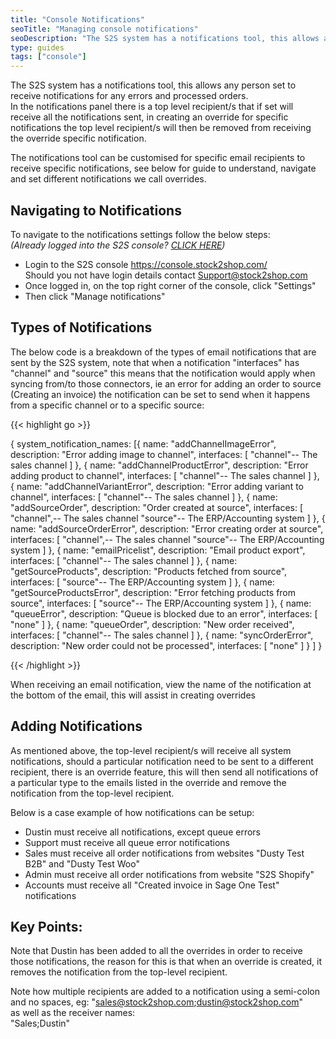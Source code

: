 ```yaml
---
title: "Console Notifications"
seoTitle: "Managing console notifications"
seoDescription: "The S2S system has a notifications tool, this allows any person set to receive notifications for any errors and processed orders."
type: guides
tags: ["console"]
---
```


The S2S system has a notifications tool, this allows any person set to receive notifications for any errors and processed orders.  
In the notifications panel there is a top level recipient/s that if set will receive all the notifications sent, in creating an override for specific notifications the top level recipient/s will then be removed from receiving the override specific notification.

The notifications tool can be customised for specific email recipients to receive specific notifications, see below for guide to understand, navigate and set different notifications we call overrides.

## Navigating to Notifications

To navigate to the notifications settings follow the below steps:  
*(Already logged into the S2S console? [CLICK HERE](https://console.stock2shop.com/console/#/notifications))*
- Login to the S2S console https://console.stock2shop.com/   
Should you not have login details contact Support@stock2shop.com
- Once logged in, on the top right corner of the console, click "Settings" 
- Then click "Manage notifications"

## Types of Notifications

The below code is a breakdown of the types of email notifications that are sent by the S2S system, note that when a notification "interfaces" has "channel" and "source" this means that the notification would apply when syncing from/to those connectors, ie an error for adding an order to source (Creating an invoice) the notification can be set to send when it happens from a specific channel or to a specific source:



{{< highlight go >}}

{
	system_notification_names: [{
			name: "addChannelImageError",
			description: "Error adding image to channel",
			interfaces: [
				"channel"-- The sales channel
			]
		},
		{
			name: "addChannelProductError",
			description: "Error adding product to channel",
			interfaces: [
				"channel"-- The sales channel
			]
		},
		{
			name: "addChannelVariantError",
			description: "Error adding variant to channel",
			interfaces: [
				"channel"-- The sales channel
			]
		},
		{
			name: "addSourceOrder",
			description: "Order created at source",
			interfaces: [
				"channel",-- The sales channel
				"source"-- The ERP/Accounting system
			]
		},
		{
			name: "addSourceOrderError",
			description: "Error creating order at source",
			interfaces: [
				"channel",-- The sales channel
				"source"-- The ERP/Accounting system
			]
		},
		{
			name: "emailPricelist",
			description: "Email product export",
			interfaces: [
				"channel"-- The sales channel
			]
		},
		{
			name: "getSourceProducts",
			description: "Products fetched from source",
			interfaces: [
				"source"-- The ERP/Accounting system
			]
		},
		{
			name: "getSourceProductsError",
			description: "Error fetching products from source",
			interfaces: [
				"source"-- The ERP/Accounting system
			]
		},
		{
			name: "queueError",
			description: "Queue is blocked due to an error",
			interfaces: [
				"none"
			]
		},
		{
			name: "queueOrder",
			description: "New order received",
			interfaces: [
				"channel"-- The sales channel
			]
		},
		{
			name: "syncOrderError",
			description: "New order could not be processed",
			interfaces: [
				"none"
			]
		}
	]
}

{{< /highlight >}}

When receiving an email notification, view the name of the notification at the bottom of the email, this will assist in creating overrides
 
## Adding Notifications

As mentioned above, the top-level recipient/s will receive all system notifications, should a particular notification need to be sent to a different recipient, there is an override feature, this will then send all notifications of a particular type to the emails listed in the override and remove the notification from the top-level recipient.

Below is a case example of how notifications can be setup:

- Dustin must receive all notifications, except queue errors 
- Support must receive all queue error notifications
- Sales must receive all order notifications from websites "Dusty Test B2B" and "Dusty Test Woo"
- Admin must receive all order notifications from website "S2S Shopify"
- Accounts must receive all "Created invoice in Sage One Test" notifications

## Key Points:

Note that Dustin has been added to all the overrides in order to receive those notifications, the reason for this is that when an override is created, it removes the notification from the top-level recipient.

Note how multiple recipients are added to a notification using a semi-colon and no spaces, 
eg:
"sales@stock2shop.com;dustin@stock2shop.com"    
as well as the receiver names:  
"Sales;Dustin"
